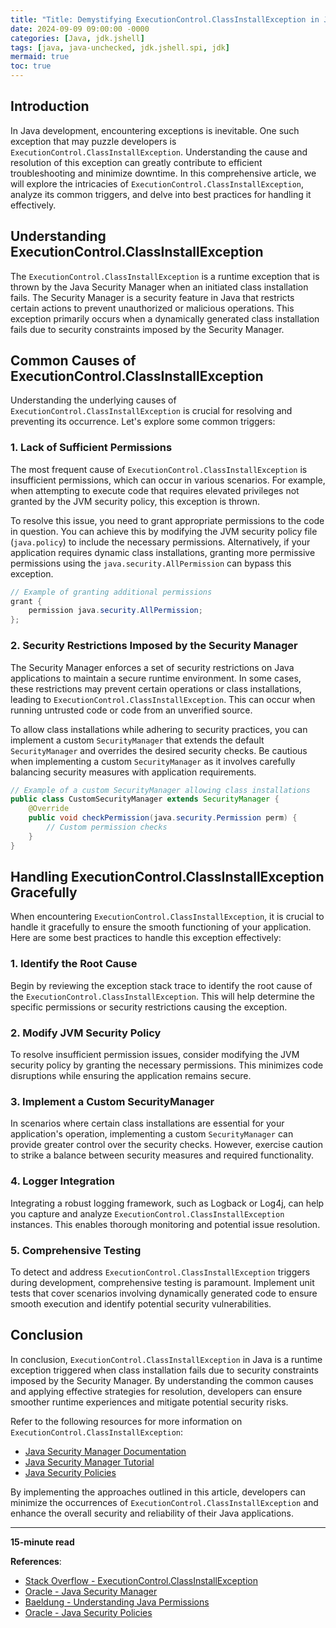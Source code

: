 ```yaml
---
title: "Title: Demystifying ExecutionControl.ClassInstallException in Java: An In-Depth Analysis"
date: 2024-09-09 09:00:00 -0000
categories: [Java, jdk.jshell]
tags: [java, java-unchecked, jdk.jshell.spi, jdk]
mermaid: true
toc: true
---
```



## Introduction

In Java development, encountering exceptions is inevitable. One such exception that may puzzle developers is `ExecutionControl.ClassInstallException`. Understanding the cause and resolution of this exception can greatly contribute to efficient troubleshooting and minimize downtime. In this comprehensive article, we will explore the intricacies of `ExecutionControl.ClassInstallException`, analyze its common triggers, and delve into best practices for handling it effectively.

## Understanding ExecutionControl.ClassInstallException

The `ExecutionControl.ClassInstallException` is a runtime exception that is thrown by the Java Security Manager when an initiated class installation fails. The Security Manager is a security feature in Java that restricts certain actions to prevent unauthorized or malicious operations. This exception primarily occurs when a dynamically generated class installation fails due to security constraints imposed by the Security Manager.

## Common Causes of ExecutionControl.ClassInstallException

Understanding the underlying causes of `ExecutionControl.ClassInstallException` is crucial for resolving and preventing its occurrence. Let's explore some common triggers:

### 1. Lack of Sufficient Permissions

The most frequent cause of `ExecutionControl.ClassInstallException` is insufficient permissions, which can occur in various scenarios. For example, when attempting to execute code that requires elevated privileges not granted by the JVM security policy, this exception is thrown.

To resolve this issue, you need to grant appropriate permissions to the code in question. You can achieve this by modifying the JVM security policy file (`java.policy`) to include the necessary permissions. Alternatively, if your application requires dynamic class installations, granting more permissive permissions using the `java.security.AllPermission` can bypass this exception.

```java
// Example of granting additional permissions
grant {
    permission java.security.AllPermission;
};
```

### 2. Security Restrictions Imposed by the Security Manager

The Security Manager enforces a set of security restrictions on Java applications to maintain a secure runtime environment. In some cases, these restrictions may prevent certain operations or class installations, leading to `ExecutionControl.ClassInstallException`. This can occur when running untrusted code or code from an unverified source.

To allow class installations while adhering to security practices, you can implement a custom `SecurityManager` that extends the default `SecurityManager` and overrides the desired security checks. Be cautious when implementing a custom `SecurityManager` as it involves carefully balancing security measures with application requirements.

```java
// Example of a custom SecurityManager allowing class installations
public class CustomSecurityManager extends SecurityManager {
    @Override
    public void checkPermission(java.security.Permission perm) {
        // Custom permission checks
    }
}
```

## Handling ExecutionControl.ClassInstallException Gracefully

When encountering `ExecutionControl.ClassInstallException`, it is crucial to handle it gracefully to ensure the smooth functioning of your application. Here are some best practices to handle this exception effectively:

### 1. Identify the Root Cause

Begin by reviewing the exception stack trace to identify the root cause of the `ExecutionControl.ClassInstallException`. This will help determine the specific permissions or security restrictions causing the exception.

### 2. Modify JVM Security Policy

To resolve insufficient permission issues, consider modifying the JVM security policy by granting the necessary permissions. This minimizes code disruptions while ensuring the application remains secure.

### 3. Implement a Custom SecurityManager

In scenarios where certain class installations are essential for your application's operation, implementing a custom `SecurityManager` can provide greater control over the security checks. However, exercise caution to strike a balance between security measures and required functionality.

### 4. Logger Integration

Integrating a robust logging framework, such as Logback or Log4j, can help you capture and analyze `ExecutionControl.ClassInstallException` instances. This enables thorough monitoring and potential issue resolution.

### 5. Comprehensive Testing

To detect and address `ExecutionControl.ClassInstallException` triggers during development, comprehensive testing is paramount. Implement unit tests that cover scenarios involving dynamically generated code to ensure smooth execution and identify potential security vulnerabilities.

## Conclusion

In conclusion, `ExecutionControl.ClassInstallException` in Java is a runtime exception triggered when class installation fails due to security constraints imposed by the Security Manager. By understanding the common causes and applying effective strategies for resolution, developers can ensure smoother runtime experiences and mitigate potential security risks.

Refer to the following resources for more information on `ExecutionControl.ClassInstallException`:

- [Java Security Manager Documentation](https://docs.oracle.com/en/java/javase/14/security/intro.html)
- [Java Security Manager Tutorial](https://www.baeldung.com/java-security-manager)
- [Java Security Policies](https://docs.oracle.com/en/java/javase/14/security/overview-java-security-policies-and-files.html)

By implementing the approaches outlined in this article, developers can minimize the occurrences of `ExecutionControl.ClassInstallException` and enhance the overall security and reliability of their Java applications.

---
**15-minute read**

**References**:
- [Stack Overflow - ExecutionControl.ClassInstallException](https://stackoverflow.com/questions/59023405)
- [Oracle - Java Security Manager](https://docs.oracle.com/en/java/javase/14/security/intro.html)
- [Baeldung - Understanding Java Permissions](https://www.baeldung.com/permissions-java-security)
- [Oracle - Java Security Policies](https://docs.oracle.com/en/java/javase/14/security/overview-java-security-policies-and-files.html)